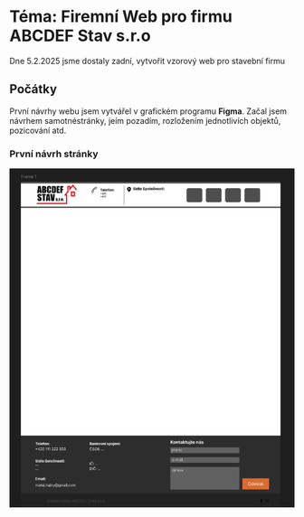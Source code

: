 # Téma: Firemní Web pro firmu ABCDEF Stav s.r.o
  Dne 5.2.2025 jsme dostaly zadní, vytvořit vzorový web pro stavební firmu
  ## Počátky
  
  První návrhy webu jsem vytvářel v grafickém programu __Figma__. Začal jsem návrhem samotnéstránky, jeím pozadím, rozložením jednotlivích objektů, pozicování atd.

  ### První návrh stránky
  
  ![Web_Firma](screenshot_web_start.png)

